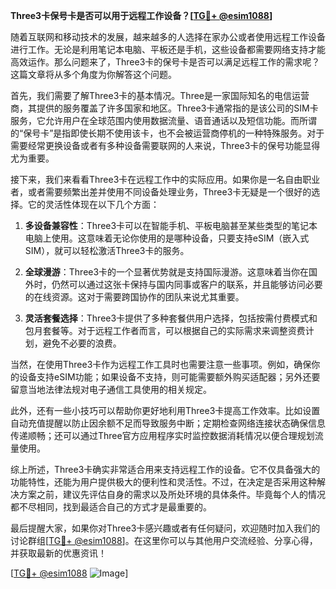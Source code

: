 **Three3卡保号卡是否可以用于远程工作设备？[[TG💪+ @esim1088](https://t.me/s/esim1088)]**

随着互联网和移动技术的发展，越来越多的人选择在家办公或者使用远程工作设备进行工作。无论是利用笔记本电脑、平板还是手机，这些设备都需要网络支持才能高效运作。那么问题来了，Three3卡的保号卡是否可以满足远程工作的需求呢？这篇文章将从多个角度为你解答这个问题。

首先，我们需要了解Three3卡的基本情况。Three是一家国际知名的电信运营商，其提供的服务覆盖了许多国家和地区。Three3卡通常指的是该公司的SIM卡服务，它允许用户在全球范围内使用数据流量、语音通话以及短信功能。而所谓的“保号卡”是指即使长期不使用该卡，也不会被运营商停机的一种特殊服务。对于需要经常更换设备或者有多种设备需要联网的人来说，Three3卡的保号功能显得尤为重要。

接下来，我们来看看Three3卡在远程工作中的实际应用。如果你是一名自由职业者，或者需要频繁出差并使用不同设备处理业务，Three3卡无疑是一个很好的选择。它的灵活性体现在以下几个方面：

1. **多设备兼容性**：Three3卡可以在智能手机、平板电脑甚至某些类型的笔记本电脑上使用。这意味着无论你使用的是哪种设备，只要支持eSIM（嵌入式SIM），就可以轻松激活Three3卡的服务。
   
2. **全球漫游**：Three3卡的一个显著优势就是支持国际漫游。这意味着当你在国外时，仍然可以通过这张卡保持与国内同事或客户的联系，并且能够访问必要的在线资源。这对于需要跨国协作的团队来说尤其重要。

3. **灵活套餐选择**：Three3卡提供了多种套餐供用户选择，包括按需付费模式和包月套餐等。对于远程工作者而言，可以根据自己的实际需求来调整资费计划，避免不必要的浪费。

当然，在使用Three3卡作为远程工作工具时也需要注意一些事项。例如，确保你的设备支持eSIM功能；如果设备不支持，则可能需要额外购买适配器；另外还要留意当地法律法规对电子通信工具使用的相关规定。

此外，还有一些小技巧可以帮助你更好地利用Three3卡提高工作效率。比如设置自动充值提醒以防止因余额不足而导致服务中断；定期检查网络连接状态确保信息传递顺畅；还可以通过Three官方应用程序实时监控数据消耗情况以便合理规划流量使用。

综上所述，Three3卡确实非常适合用来支持远程工作的设备。它不仅具备强大的功能特性，还能为用户提供极大的便利性和灵活性。不过，在决定是否采用这种解决方案之前，建议先评估自身的需求以及所处环境的具体条件。毕竟每个人的情况都不尽相同，找到最适合自己的方式才是最重要的。

最后提醒大家，如果你对Three3卡感兴趣或者有任何疑问，欢迎随时加入我们的讨论群组[[TG💪+ @esim1088](https://t.me/s/esim1088)]。在这里你可以与其他用户交流经验、分享心得，并获取最新的优惠资讯！

[[TG💪+ @esim1088](https://t.me/s/esim1088) ![Image](https://i.postimg.cc/4NQfJmqS/Snipaste-2025-05-13-00-14-12.png)]